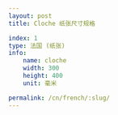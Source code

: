 ```yaml
---
layout: post
title: Cloche 纸张尺寸规格

index: 1
type: 法国 (纸张)
info:
    name: cloche
    width: 300
    height: 400
    unit: 毫米

permalink: /cn/french/:slug/
---
```



